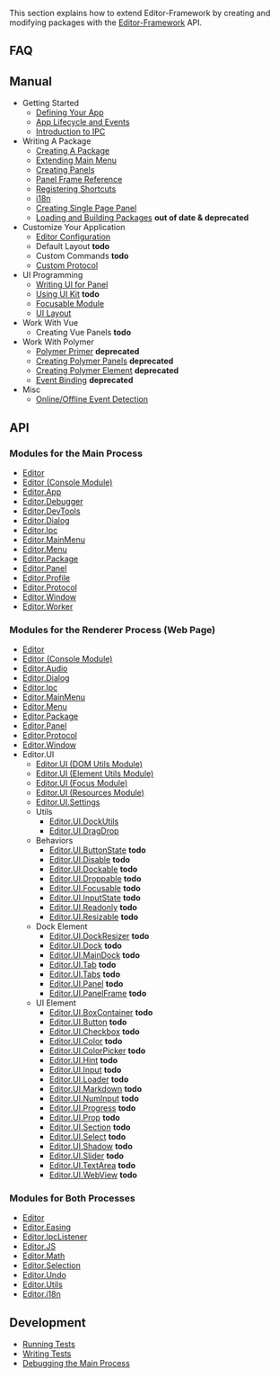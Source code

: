 This section explains how to extend Editor-Framework by creating and modifying packages with the [Editor-Framework](https://github.com/cocos-creator/editor-framework) API.

## FAQ

## Manual

  - Getting Started
    - [Defining Your App](manual/getting-started/defining-your-app.md)
    - [App Lifecycle and Events](manual/getting-started/app-lifecycle-and-events.md)
    - [Introduction to IPC](manual/getting-started/introduction-to-ipc.md)
  - Writing A Package
    - [Creating A Package](manual/packages/creating-a-package.md)
    - [Extending Main Menu](manual/packages/extending-main-menu.md)
    - [Creating Panels](manual/packages/creating-panels.md)
    - [Panel Frame Reference](manual/packages/panel-frame-reference.md)
    - [Registering Shortcuts](manual/packages/register-shortcuts.md)
    - [i18n](manual/packages/i18n.md)
    - [Creating Single Page Panel](manual/packages/creating-single-page-panel.md)
    - [Loading and Building Packages](manual/packages/load-and-build-packages.md) **out of date & deprecated**
  - Customize Your Application
    - [Editor Configuration](manual/customization/editor-configuration.md)
    - Default Layout **todo**
    - Custom Commands **todo**
    - [Custom Protocol](manual/customization/custom-protocol.md)
  - UI Programming
    - [Writing UI for Panel](manual/ui/writing-ui-for-panel.md)
    - [Using UI Kit](manual/ui/using-ui-kit.md) **todo**
    - [Focusable Module](manual/ui/focusable.md)
    - [UI Layout](manual/ui/ui-layout.md)
  - Work With Vue
    - Creating Vue Panels **todo**
  - Work With Polymer
    - [Polymer Primer](manual/polymer/polymer-primer.md) **deprecated**
    - [Creating Polymer Panels](manual/polymer/create-polymer-panels.md) **deprecated**
    - [Creating Polymer Element](manual/polymer/create-polymer-element.md) **deprecated**
    - [Event Binding](manual/polymer/event-binding.md) **deprecated**
  - Misc
    - [Online/Offline Event Detection](manual/misc/online-offline-events.md)

## API

### Modules for the Main Process

  - [Editor](api/main/editor.md)
  - [Editor (Console Module)](api/main/console.md)
  - [Editor.App](api/main/app.md)
  - [Editor.Debugger](api/main/debugger.md)
  - [Editor.DevTools](api/main/devtools.md)
  - [Editor.Dialog](api/main/dialog.md)
  - [Editor.Ipc](api/main/ipc.md)
  - [Editor.MainMenu](api/main/main-menu.md)
  - [Editor.Menu](api/main/menu.md)
  - [Editor.Package](api/main/package.md)
  - [Editor.Panel](api/main/panel.md)
  - [Editor.Profile](api/main/profile.md)
  - [Editor.Protocol](api/main/protocol.md)
  - [Editor.Window](api/main/window.md)
  - [Editor.Worker](api/main/worker.md)

### Modules for the Renderer Process (Web Page)

  - [Editor](api/renderer/editor.md)
  - [Editor (Console Module)](api/renderer/console.md)
  - [Editor.Audio](api/renderer/audio.md)
  - [Editor.Dialog](api/renderer/dialog.md)
  - [Editor.Ipc](api/renderer/ipc.md)
  - [Editor.MainMenu](api/renderer/main-menu.md)
  - [Editor.Menu](api/renderer/menu.md)
  - [Editor.Package](api/renderer/package.md)
  - [Editor.Panel](api/renderer/panel.md)
  - [Editor.Protocol](api/renderer/protocol.md)
  - [Editor.Window](api/renderer/window.md)
  - Editor.UI
    - [Editor.UI (DOM Utils Module)](api/renderer/ui/dom-utils.md)
    - [Editor.UI (Element Utils Module)](api/renderer/ui/element-utils.md)
    - [Editor.UI (Focus Module)](api/renderer/ui/focus-mgr.md)
    - [Editor.UI (Resources Module)](api/renderer/ui/resource-mgr.md)
    - [Editor.UI.Settings](api/renderer/ui/settings.md)
    - Utils
      - [Editor.UI.DockUtils](api/renderer/ui/dock-utils.md)
      - [Editor.UI.DragDrop](api/renderer/ui/drag-drop.md)
    - Behaviors
      - [Editor.UI.ButtonState](api/renderer/ui/behaviors/button-state.md) **todo**
      - [Editor.UI.Disable](api/renderer/ui/behaviors/disable.md) **todo**
      - [Editor.UI.Dockable](api/renderer/ui/behaviors/dockable.md) **todo**
      - [Editor.UI.Droppable](api/renderer/ui/behaviors/droppable.md) **todo**
      - [Editor.UI.Focusable](api/renderer/ui/behaviors/focusable.md) **todo**
      - [Editor.UI.InputState](api/renderer/ui/behaviors/input-state.md) **todo**
      - [Editor.UI.Readonly](api/renderer/ui/behaviors/readonly.md) **todo**
      - [Editor.UI.Resizable](api/renderer/ui/behaviors/resizable.md) **todo**
    - Dock Element
      - [Editor.UI.DockResizer](api/renderer/ui/dock/dock-resizer.md) **todo**
      - [Editor.UI.Dock](api/renderer/ui/dock/dock.md) **todo**
      - [Editor.UI.MainDock](api/renderer/ui/dock/main-dock.md) **todo**
      - [Editor.UI.Tab](api/renderer/ui/dock/tab.md) **todo**
      - [Editor.UI.Tabs](api/renderer/ui/dock/tabs.md) **todo**
      - [Editor.UI.Panel](api/renderer/ui/dock/panel.md) **todo**
      - [Editor.UI.PanelFrame](api/renderer/ui/dock/panel-frame.md) **todo**
    - UI Element
      - [Editor.UI.BoxContainer](api/renderer/ui/elements/box-container.md) **todo**
      - [Editor.UI.Button](api/renderer/ui/elements/button.md) **todo**
      - [Editor.UI.Checkbox](api/renderer/ui/elements/checkbox.md) **todo**
      - [Editor.UI.Color](api/renderer/ui/elements/color.md) **todo**
      - [Editor.UI.ColorPicker](api/renderer/ui/elements/color-picker.md) **todo**
      - [Editor.UI.Hint](api/renderer/ui/elements/hint.md) **todo**
      - [Editor.UI.Input](api/renderer/ui/elements/input.md) **todo**
      - [Editor.UI.Loader](api/renderer/ui/elements/loader.md) **todo**
      - [Editor.UI.Markdown](api/renderer/ui/elements/markdown.md) **todo**
      - [Editor.UI.NumInput](api/renderer/ui/elements/num-input.md) **todo**
      - [Editor.UI.Progress](api/renderer/ui/elements/progress.md) **todo**
      - [Editor.UI.Prop](api/renderer/ui/elements/prop.md) **todo**
      - [Editor.UI.Section](api/renderer/ui/elements/section.md) **todo**
      - [Editor.UI.Select](api/renderer/ui/elements/select.md) **todo**
      - [Editor.UI.Shadow](api/renderer/ui/elements/shadow.md) **todo**
      - [Editor.UI.Slider](api/renderer/ui/elements/slider.md) **todo**
      - [Editor.UI.TextArea](api/renderer/ui/elements/text-area.md) **todo**
      - [Editor.UI.WebView](api/renderer/ui/elements/webview.md) **todo**

### Modules for Both Processes

  - [Editor](api/share/editor.md)
  - [Editor.Easing](api/share/easing.md)
  - [Editor.IpcListener](api/share/ipc-listener.md)
  - [Editor.JS](api/share/js-utils.md)
  - [Editor.Math](api/share/math.md)
  - [Editor.Selection](api/share/selection.md)
  - [Editor.Undo](api/share/undo.md)
  - [Editor.Utils](api/share/utils.md)
  - [Editor.i18n](api/share/i18n.md)

## Development

  - [Running Tests](development/running-tests.md)
  - [Writing Tests](development/writing-tests.md)
  - [Debugging the Main Process](development/debug-main-process.md)
